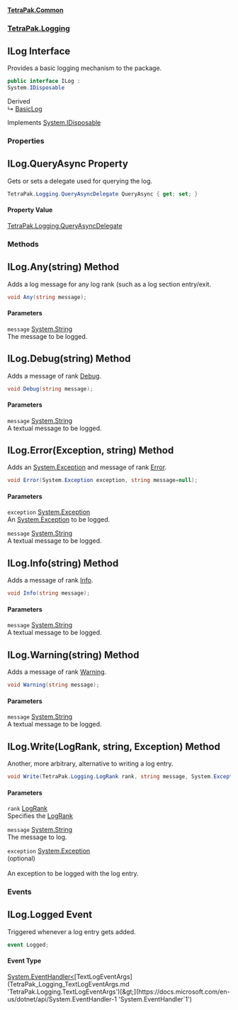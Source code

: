 #### [TetraPak.Common](index.md 'index')
### [TetraPak.Logging](TetraPak_Logging.md 'TetraPak.Logging')
## ILog Interface
Provides a basic logging mechanism to the package.  
```csharp
public interface ILog :
System.IDisposable
```

Derived  
&#8627; [BasicLog](TetraPak_Logging_BasicLog.md 'TetraPak.Logging.BasicLog')  

Implements [System.IDisposable](https://docs.microsoft.com/en-us/dotnet/api/System.IDisposable 'System.IDisposable')  
### Properties
<a name='TetraPak_Logging_ILog_QueryAsync'></a>
## ILog.QueryAsync Property
Gets or sets a delegate used for querying the log.  
```csharp
TetraPak.Logging.QueryAsyncDelegate QueryAsync { get; set; }
```
#### Property Value
[TetraPak.Logging.QueryAsyncDelegate](https://docs.microsoft.com/en-us/dotnet/api/TetraPak.Logging.QueryAsyncDelegate 'TetraPak.Logging.QueryAsyncDelegate')
  
### Methods
<a name='TetraPak_Logging_ILog_Any(string)'></a>
## ILog.Any(string) Method
Adds a log message for any log rank (such as a log section entry/exit.  
```csharp
void Any(string message);
```
#### Parameters
<a name='TetraPak_Logging_ILog_Any(string)_message'></a>
`message` [System.String](https://docs.microsoft.com/en-us/dotnet/api/System.String 'System.String')  
The message to be logged.  
  
  
<a name='TetraPak_Logging_ILog_Debug(string)'></a>
## ILog.Debug(string) Method
Adds a message of rank [Debug](TetraPak_Logging_LogRank.md#TetraPak_Logging_LogRank_Debug 'TetraPak.Logging.LogRank.Debug').  
```csharp
void Debug(string message);
```
#### Parameters
<a name='TetraPak_Logging_ILog_Debug(string)_message'></a>
`message` [System.String](https://docs.microsoft.com/en-us/dotnet/api/System.String 'System.String')  
A textual message to be logged.  
  
  
<a name='TetraPak_Logging_ILog_Error(System_Exception_string)'></a>
## ILog.Error(Exception, string) Method
Adds an [System.Exception](https://docs.microsoft.com/en-us/dotnet/api/System.Exception 'System.Exception') and message of rank [Error](TetraPak_Logging_LogRank.md#TetraPak_Logging_LogRank_Error 'TetraPak.Logging.LogRank.Error').  
```csharp
void Error(System.Exception exception, string message=null);
```
#### Parameters
<a name='TetraPak_Logging_ILog_Error(System_Exception_string)_exception'></a>
`exception` [System.Exception](https://docs.microsoft.com/en-us/dotnet/api/System.Exception 'System.Exception')  
An [System.Exception](https://docs.microsoft.com/en-us/dotnet/api/System.Exception 'System.Exception') to be logged.  
  
<a name='TetraPak_Logging_ILog_Error(System_Exception_string)_message'></a>
`message` [System.String](https://docs.microsoft.com/en-us/dotnet/api/System.String 'System.String')  
A textual message to be logged.  
  
  
<a name='TetraPak_Logging_ILog_Info(string)'></a>
## ILog.Info(string) Method
Adds a message of rank [Info](TetraPak_Logging_LogRank.md#TetraPak_Logging_LogRank_Info 'TetraPak.Logging.LogRank.Info').  
```csharp
void Info(string message);
```
#### Parameters
<a name='TetraPak_Logging_ILog_Info(string)_message'></a>
`message` [System.String](https://docs.microsoft.com/en-us/dotnet/api/System.String 'System.String')  
A textual message to be logged.  
  
  
<a name='TetraPak_Logging_ILog_Warning(string)'></a>
## ILog.Warning(string) Method
Adds a message of rank [Warning](TetraPak_Logging_LogRank.md#TetraPak_Logging_LogRank_Warning 'TetraPak.Logging.LogRank.Warning').  
```csharp
void Warning(string message);
```
#### Parameters
<a name='TetraPak_Logging_ILog_Warning(string)_message'></a>
`message` [System.String](https://docs.microsoft.com/en-us/dotnet/api/System.String 'System.String')  
A textual message to be logged.  
  
  
<a name='TetraPak_Logging_ILog_Write(TetraPak_Logging_LogRank_string_System_Exception)'></a>
## ILog.Write(LogRank, string, Exception) Method
Another, more arbitrary, alternative to writing a log entry.  
```csharp
void Write(TetraPak.Logging.LogRank rank, string message, System.Exception exception=null);
```
#### Parameters
<a name='TetraPak_Logging_ILog_Write(TetraPak_Logging_LogRank_string_System_Exception)_rank'></a>
`rank` [LogRank](TetraPak_Logging_LogRank.md 'TetraPak.Logging.LogRank')  
Specifies the [LogRank](TetraPak_Logging_LogRank.md 'TetraPak.Logging.LogRank')
  
<a name='TetraPak_Logging_ILog_Write(TetraPak_Logging_LogRank_string_System_Exception)_message'></a>
`message` [System.String](https://docs.microsoft.com/en-us/dotnet/api/System.String 'System.String')  
The message to log.  
  
<a name='TetraPak_Logging_ILog_Write(TetraPak_Logging_LogRank_string_System_Exception)_exception'></a>
`exception` [System.Exception](https://docs.microsoft.com/en-us/dotnet/api/System.Exception 'System.Exception')  
(optional)<br/>  
An exception to be logged with the log entry.   
  
  
### Events
<a name='TetraPak_Logging_ILog_Logged'></a>
## ILog.Logged Event
Triggered whenever a log entry gets added.  
```csharp
event Logged;
```
#### Event Type
[System.EventHandler&lt;](https://docs.microsoft.com/en-us/dotnet/api/System.EventHandler-1 'System.EventHandler`1')[TextLogEventArgs](TetraPak_Logging_TextLogEventArgs.md 'TetraPak.Logging.TextLogEventArgs')[&gt;](https://docs.microsoft.com/en-us/dotnet/api/System.EventHandler-1 'System.EventHandler`1')
  
